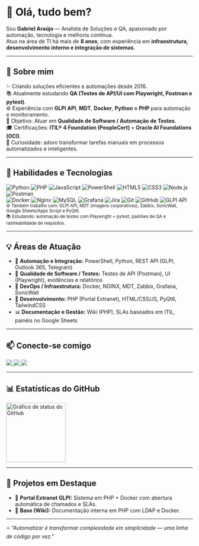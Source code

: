 <h1 align="left">👋 Olá, tudo bem?</h1>

<p align="left">
Sou <strong>Gabriel Araújo</strong> — Analista de Soluções e QA, apaixonado por automação, tecnologia e melhoria contínua.<br/>
Atuo na área de TI há mais de <strong>8 anos</strong>, com experiência em <strong>infraestrutura, desenvolvimento interno e integração de sistemas</strong>.
</p>

---

## 🚀 Sobre mim

✨ Criando soluções eficientes e automações desde 2016.  
📚 Atualmente estudando <strong>QA (Testes de API/UI com Playwright, Postman e pytest)</strong>.  
⚙️ Experiência com <strong>GLPI API</strong>, <strong>MDT</strong>, <strong>Docker</strong>, <strong>Python</strong> e <strong>PHP</strong> para automação e monitoramento.  
🎯 Objetivo: Atuar em <strong>Qualidade de Software / Automação de Testes</strong>.  
🎓 Certificações: <strong>ITIL® 4 Foundation (PeopleCert)</strong> • <strong>Oracle AI Foundations (OCI)</strong>.  
🎲 Curiosidade: adoro transformar tarefas manuais em processos automatizados e inteligentes.

---

## 🧠 Habilidades e Tecnologias  

<div align="left">

<img src="https://img.shields.io/badge/Python-3776AB?style=for-the-badge&logo=python&logoColor=white" title="Python"/> 
<img src="https://img.shields.io/badge/PHP-777BB4?style=for-the-badge&logo=php&logoColor=white" title="PHP"/>
<img src="https://img.shields.io/badge/JavaScript-F7DF1E?style=for-the-badge&logo=javascript&logoColor=black" title="JavaScript"/>
<img src="https://img.shields.io/badge/PowerShell-5391FE?style=for-the-badge&logo=powershell&logoColor=white" title="PowerShell"/>
<img src="https://img.shields.io/badge/HTML5-E34F26?style=for-the-badge&logo=html5&logoColor=white" title="HTML5"/>
<img src="https://img.shields.io/badge/CSS3-1572B6?style=for-the-badge&logo=css3&logoColor=white" title="CSS3"/>
<img src="https://img.shields.io/badge/Node.js-339933?style=for-the-badge&logo=node.js&logoColor=white" title="Node.js"/>
<img src="https://img.shields.io/badge/Postman-FF6C37?style=for-the-badge&logo=postman&logoColor=white" title="Postman"/>

<br/>

<img src="https://img.shields.io/badge/Docker-2496ED?style=for-the-badge&logo=docker&logoColor=white" title="Docker"/>
<img src="https://img.shields.io/badge/Nginx-009639?style=for-the-badge&logo=nginx&logoColor=white" title="Nginx"/>
<img src="https://img.shields.io/badge/MySQL-4479A1?style=for-the-badge&logo=mysql&logoColor=white" title="MySQL"/>
<img src="https://img.shields.io/badge/Grafana-F46800?style=for-the-badge&logo=grafana&logoColor=white" title="Grafana"/>
<img src="https://img.shields.io/badge/Jira-0052CC?style=for-the-badge&logo=jira&logoColor=white" title="Jira"/>
<img src="https://img.shields.io/badge/Git-F05032?style=for-the-badge&logo=git&logoColor=white" title="Git"/>
<img src="https://img.shields.io/badge/GitHub-181717?style=for-the-badge&logo=github&logoColor=white" title="GitHub"/>
<img src="https://img.shields.io/badge/GLPI-API-blue?style=for-the-badge&logoColor=white" title="GLPI API"/>

</div>

<sub>
⚙️ Também trabalho com: GLPI API, MDT (imagens corporativas), Zabbix, SonicWall, Google Sheets/Apps Script e PyQt6.<br/>
📚 Estudando: automação de testes com Playwright + pytest, padrões de QA e rastreabilidade de requisitos.
</sub>

---

## 💡 Áreas de Atuação

- 🔧 **Automação e Integração:** PowerShell, Python, REST API (GLPI, Outlook 365, Telegram)  
- 🧩 **Qualidade de Software / Testes:** Testes de API (Postman), UI (Playwright), evidências e relatórios  
- 🧱 **DevOps / Infraestrutura:** Docker, NGINX, MDT, Zabbix, Grafana, SonicWall  
- 🧰 **Desenvolvimento:** PHP (Portal Extranet), HTML/CSS/JS, PyQt6, TailwindCSS  
- 📊 **Documentação e Gestão:** Wiki (PHP), SLAs baseados em ITIL, painéis no Google Sheets  

---

## 📫 Conecte-se comigo

<a href="https://www.linkedin.com/in/gabriel-da-silva-araujo-9b91b1246/" target="_blank">
  <img src="https://img.shields.io/badge/LinkedIn-0077B5?style=for-the-badge&logo=linkedin&logoColor=white"/>
</a>
<a href="mailto:gabrielgblbel@gmail.com" target="_blank">
  <img src="https://img.shields.io/badge/Gmail-D14836?style=for-the-badge&logo=gmail&logoColor=white"/>
</a>
<a href="https://github.com/gabrielgblbel" target="_blank">
  <img src="https://img.shields.io/badge/GitHub-333?style=for-the-badge&logo=github&logoColor=white"/>
</a>

---

## 📊 Estatísticas do GitHub

<div align="left">
  <img src="https://github-readme-stats.vercel.app/api?username=gabrielgblbel&show_icons=true&theme=github_dark" height="160" alt="Gráfico de status do GitHub"/>
</div>

---

## 📁 Projetos em Destaque

- 💬 **Portal Extranet GLPI:** Sistema em PHP + Docker com abertura automática de chamados e SLAs.  
- 🧠 **Base (Wiki):** Documentação interna em PHP com LDAP e Docker.  

---

⭐ *“Automatizar é transformar complexidade em simplicidade — uma linha de código por vez.”*
